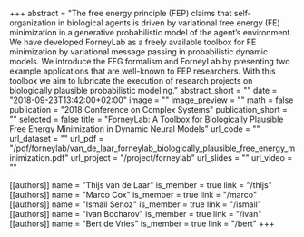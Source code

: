 +++
abstract = "The free energy principle (FEP) claims that self-organization in biological agents is driven by variational free energy (FE) minimization in a generative probabilistic model of the agent’s environment. We have developed ForneyLab as a freely available toolbox for FE minimization by variational message passing in probabilistic dynamic models. We introduce the FFG formalism and ForneyLab by presenting two example applications that are well-known to FEP researchers. With this toolbox we aim to lubricate the execution of research projects on biologically plausible probabilistic modeling."
abstract_short = ""
date = "2018-09-23T13:42:00+02:00"
image = ""
image_preview = ""
math = false
publication = "2018 Conference on Complex Systems"
publication_short = ""
selected = false
title = "ForneyLab: A Toolbox for Biologically Plausible Free Energy Minimization in Dynamic Neural Models"
url_code = ""
url_dataset = ""
url_pdf = "/pdf/forneylab/van_de_laar_forneylab_biologically_plausible_free_energy_minimization.pdf"
url_project = "/project/forneylab"
url_slides = ""
url_video = ""

[[authors]]
    name = "Thijs van de Laar"
    is_member = true
    link = "/thijs"
[[authors]]
    name = "Marco Cox"
    is_member = true
    link = "/marco"
[[authors]]
    name = "Ismail Senoz"
    is_member = true
    link = "/ismail"
[[authors]]
    name = "Ivan Bocharov"
    is_member = true
    link = "/ivan"
[[authors]]
    name = "Bert de Vries"
    is_member = true
    link = "/bert"
+++
